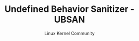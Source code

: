 ---
status: translated
title: "Undefined Behavior Sanitizer - UBSAN"
author: Linux Kernel Community
collector: mudongliang
collected_date: 20240227
translator: mudongliang
link: https://git.kernel.org/pub/scm/linux/kernel/git/torvalds/linux.git/tree/Documentation/dev-tools/ubsan.rst
---